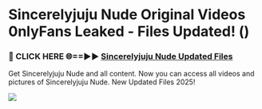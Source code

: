 # Sincerelyjuju Nude Original Videos 0nlyFans Leaked - Files Updated! ()

<h3>🔴 CLICK HERE 🌐==►► <a href="https://tinyurl.com/2p9ay9w9" rel="nofollow">Sincerelyjuju Nude Updated Files</a></h3>

Get Sincerelyjuju Nude and all content. Now you can access all videos and pictures of Sincerelyjuju Nude. New Updated Files 2025!

[![](https://i.imgur.com/KQgVmj3.gif)](https://tinyurl.com/2p9ay9w9)
